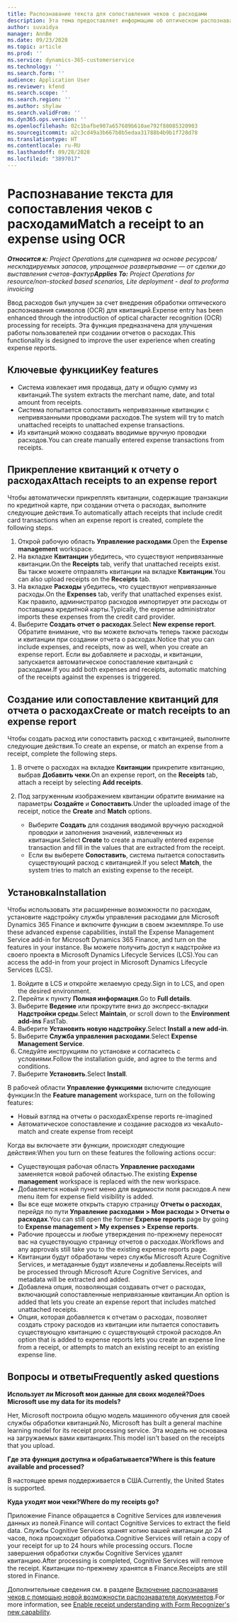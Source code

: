 ```yaml
---
title: Распознавание текста для сопоставления чеков с расходами
description: Эта тема предоставляет информацию об оптическом распознавании символов (OCR) для квитанций.
author: suvaidya
manager: AnnBe
ms.date: 09/23/2020
ms.topic: article
ms.prod: ''
ms.service: dynamics-365-customerservice
ms.technology: ''
ms.search.form: ''
audience: Application User
ms.reviewer: kfend
ms.search.scope: ''
ms.search.region: ''
ms.author: shylaw
ms.search.validFrom: ''
ms.dyn365.ops.version: ''
ms.openlocfilehash: 02c1bafbe907a657689b610ae792f88085320903
ms.sourcegitcommit: a2c3cd49a3b667b8b5edaa31788b4b9b1f728d78
ms.translationtype: HT
ms.contentlocale: ru-RU
ms.lasthandoff: 09/28/2020
ms.locfileid: "3897017"
---
```

# <a name="match-a-receipt-to-an-expense-using-ocr"></a><span data-ttu-id="9b5c7-103">Распознавание текста для сопоставления чеков с расходами</span><span class="sxs-lookup"><span data-stu-id="9b5c7-103">Match a receipt to an expense using OCR</span></span>

<span data-ttu-id="9b5c7-104">_**Относится к:** Project Operations для сценариев на основе ресурсов/нескладируемых запасов, упрощенное развертывание — от сделки до выставления счетов-фактур_</span><span class="sxs-lookup"><span data-stu-id="9b5c7-104">_**Applies To:** Project Operations for resource/non-stocked based scenarios, Lite deployment - deal to proforma invoicing_</span></span>

<span data-ttu-id="9b5c7-105">Ввод расходов был улучшен за счет внедрения обработки оптического распознавания символов (OCR) для квитанций.</span><span class="sxs-lookup"><span data-stu-id="9b5c7-105">Expense entry has been enhanced through the introduction of optical character recognition (OCR) processing for receipts.</span></span> <span data-ttu-id="9b5c7-106">Эта функция предназначена для улучшения работы пользователей при создании отчетов о расходах.</span><span class="sxs-lookup"><span data-stu-id="9b5c7-106">This functionality is designed to improve the user experience when creating expense reports.</span></span>

## <a name="key-features"></a><span data-ttu-id="9b5c7-107">Ключевые функции</span><span class="sxs-lookup"><span data-stu-id="9b5c7-107">Key features</span></span>

- <span data-ttu-id="9b5c7-108">Система извлекает имя продавца, дату и общую сумму из квитанций.</span><span class="sxs-lookup"><span data-stu-id="9b5c7-108">The system extracts the merchant name, date, and total amount from receipts.</span></span>
- <span data-ttu-id="9b5c7-109">Система попытается сопоставить непривязанные квитанции с непривязанными проводками расходов.</span><span class="sxs-lookup"><span data-stu-id="9b5c7-109">The system will try to match unattached receipts to unattached expense transactions.</span></span>
- <span data-ttu-id="9b5c7-110">Из квитанций можно создавать вводимые вручную проводки расходов.</span><span class="sxs-lookup"><span data-stu-id="9b5c7-110">You can create manually entered expense transactions from receipts.</span></span>

## <a name="attach-receipts-to-an-expense-report"></a><span data-ttu-id="9b5c7-111">Прикрепление квитанций к отчету о расходах</span><span class="sxs-lookup"><span data-stu-id="9b5c7-111">Attach receipts to an expense report</span></span>

<span data-ttu-id="9b5c7-112">Чтобы автоматически прикреплять квитанции, содержащие транзакции по кредитной карте, при создании отчета о расходах, выполните следующие действия.</span><span class="sxs-lookup"><span data-stu-id="9b5c7-112">To automatically attach receipts that include credit card transactions when an expense report is created, complete the following steps.</span></span>

  1. <span data-ttu-id="9b5c7-113">Открой рабочую область **Управление расходами**.</span><span class="sxs-lookup"><span data-stu-id="9b5c7-113">Open the **Expense management** workspace.</span></span>
  2. <span data-ttu-id="9b5c7-114">На вкладке **Квитанции** убедитесь, что существуют непривязанные квитанции.</span><span class="sxs-lookup"><span data-stu-id="9b5c7-114">On the **Receipts** tab, verify that unattached receipts exist.</span></span> <span data-ttu-id="9b5c7-115">Вы также можете отправлять квитанции на вкладке **Квитанции**.</span><span class="sxs-lookup"><span data-stu-id="9b5c7-115">You can also upload receipts on the **Receipts** tab.</span></span>
  3. <span data-ttu-id="9b5c7-116">На вкладке **Расходы** убедитесь, что существуют непривязанные расходы.</span><span class="sxs-lookup"><span data-stu-id="9b5c7-116">On the **Expenses** tab, verify that unattached expenses exist.</span></span> <span data-ttu-id="9b5c7-117">Как правило, администратор расходов импортирует эти расходы от поставщика кредитной карты.</span><span class="sxs-lookup"><span data-stu-id="9b5c7-117">Typically, the expense administrator imports these expenses from the credit card provider.</span></span>
  4. <span data-ttu-id="9b5c7-118">Выберите **Создать отчет о расходах**.</span><span class="sxs-lookup"><span data-stu-id="9b5c7-118">Select **New expense report**.</span></span> <span data-ttu-id="9b5c7-119">Обратите внимание, что вы можете включать теперь также расходы и квитанции при создании отчета о расходах.</span><span class="sxs-lookup"><span data-stu-id="9b5c7-119">Notice that you can include expenses, and receipts, now as well, when you create an expense report.</span></span> <span data-ttu-id="9b5c7-120">Если вы добавляете и расходы, и квитанции, запускается автоматическое сопоставление квитанций с расходами.</span><span class="sxs-lookup"><span data-stu-id="9b5c7-120">If you add both expenses and receipts, automatic matching of the receipts against the expenses is triggered.</span></span>

## <a name="create-or-match-receipts-to-an-expense-report"></a><span data-ttu-id="9b5c7-121">Создание или сопоставление квитанций для отчета о расходах</span><span class="sxs-lookup"><span data-stu-id="9b5c7-121">Create or match receipts to an expense report</span></span>
<span data-ttu-id="9b5c7-122">Чтобы создать расход или сопоставить расход с квитанцией, выполните следующие действия.</span><span class="sxs-lookup"><span data-stu-id="9b5c7-122">To create an expense, or match an expense from a receipt, complete the following steps.</span></span>

  1. <span data-ttu-id="9b5c7-123">В отчете о расходах на вкладке **Квитанции** прикрепите квитанцию, выбрав **Добавить чеки**.</span><span class="sxs-lookup"><span data-stu-id="9b5c7-123">On an expense report, on the **Receipts** tab, attach a receipt by selecting **Add receipts**.</span></span>
  2. <span data-ttu-id="9b5c7-124">Под загруженным изображением квитанции обратите внимание на параметры **Создайте** и **Сопоставить**.</span><span class="sxs-lookup"><span data-stu-id="9b5c7-124">Under the uploaded image of the receipt, notice the **Create** and **Match** options.</span></span>

      - <span data-ttu-id="9b5c7-125">Выберите **Создать** для создания вводимой вручную расходной проводки и заполнения значений, извлеченных из квитанции.</span><span class="sxs-lookup"><span data-stu-id="9b5c7-125">Select **Create** to create a manually entered expense transaction and fill in the values that are extracted from the receipt.</span></span>
      - <span data-ttu-id="9b5c7-126">Если вы выберете **Сопоставить**, система пытается сопоставить существующий расход с квитанцией.</span><span class="sxs-lookup"><span data-stu-id="9b5c7-126">If you select **Match**, the system tries to match an existing expense to the receipt.</span></span>

## <a name="installation"></a><span data-ttu-id="9b5c7-127">Установка</span><span class="sxs-lookup"><span data-stu-id="9b5c7-127">Installation</span></span>

<span data-ttu-id="9b5c7-128">Чтобы использовать эти расширенные возможности по расходам, установите надстройку службы управления расходами для Microsoft Dynamics 365 Finance и включите функции в своем экземпляре.</span><span class="sxs-lookup"><span data-stu-id="9b5c7-128">To use these advanced expense capabilities, install the Expense Management Service add-in for Microsoft Dynamics 365 Finance, and turn on the features in your instance.</span></span> <span data-ttu-id="9b5c7-129">Вы можете получить доступ к надстройке из своего проекта в Microsoft Dynamics Lifecycle Services (LCS).</span><span class="sxs-lookup"><span data-stu-id="9b5c7-129">You can access the add-in from your project in Microsoft Dynamics Lifecycle Services (LCS).</span></span>

1. <span data-ttu-id="9b5c7-130">Войдите в LCS и откройте желаемую среду.</span><span class="sxs-lookup"><span data-stu-id="9b5c7-130">Sign in to LCS, and open the desired environment.</span></span>
2. <span data-ttu-id="9b5c7-131">Перейти к пункту **Полная информация**.</span><span class="sxs-lookup"><span data-stu-id="9b5c7-131">Go to **Full details**.</span></span>
3. <span data-ttu-id="9b5c7-132">Выберите **Ведение** или прокрутите вниз до экспресс-вкладки **Надстройки среды**.</span><span class="sxs-lookup"><span data-stu-id="9b5c7-132">Select **Maintain**, or scroll down to the **Environment add-ins** FastTab.</span></span>
4. <span data-ttu-id="9b5c7-133">Выберите **Установить новую надстройку**.</span><span class="sxs-lookup"><span data-stu-id="9b5c7-133">Select **Install a new add-in**.</span></span>
5. <span data-ttu-id="9b5c7-134">Выберите **Служба управления расходами**.</span><span class="sxs-lookup"><span data-stu-id="9b5c7-134">Select **Expense Management Service**.</span></span>
6. <span data-ttu-id="9b5c7-135">Следуйте инструкциям по установке и согласитесь с условиями.</span><span class="sxs-lookup"><span data-stu-id="9b5c7-135">Follow the installation guide, and agree to the terms and conditions.</span></span>
7. <span data-ttu-id="9b5c7-136">Выберите **Установить**.</span><span class="sxs-lookup"><span data-stu-id="9b5c7-136">Select **Install**.</span></span>

<span data-ttu-id="9b5c7-137">В рабочей области **Управление функциями** включите следующие функции:</span><span class="sxs-lookup"><span data-stu-id="9b5c7-137">In the **Feature management** workspace, turn on the following features:</span></span>

- <span data-ttu-id="9b5c7-138">Новый взгляд на отчеты о расходах</span><span class="sxs-lookup"><span data-stu-id="9b5c7-138">Expense reports re-imagined</span></span>
- <span data-ttu-id="9b5c7-139">Автоматическое сопоставление и создание расходов из чека</span><span class="sxs-lookup"><span data-stu-id="9b5c7-139">Auto-match and create expense from receipt</span></span>

<span data-ttu-id="9b5c7-140">Когда вы включаете эти функции, происходят следующие действия:</span><span class="sxs-lookup"><span data-stu-id="9b5c7-140">When you turn on these features the following actions occur:</span></span>

- <span data-ttu-id="9b5c7-141">Существующая рабочая область **Управление расходами** заменяется новой рабочей областью.</span><span class="sxs-lookup"><span data-stu-id="9b5c7-141">The existing **Expense management** workspace is replaced with the new workspace.</span></span>
- <span data-ttu-id="9b5c7-142">Добавляется новый пункт меню для видимости поля расходов.</span><span class="sxs-lookup"><span data-stu-id="9b5c7-142">A new menu item for expense field visibility is added.</span></span>
- <span data-ttu-id="9b5c7-143">Вы все еще можете открыть старую страницу **Отчеты о расходах**, перейдя по пути **Управление расходами > Мои расходы > Отчеты о расходах**.</span><span class="sxs-lookup"><span data-stu-id="9b5c7-143">You can still open the former **Expense reports** page by going to **Expense management > My expenses > Expense reports**.</span></span>
- <span data-ttu-id="9b5c7-144">Рабочие процессы и любые утверждения по-прежнему переносят вас на существующую страницу отчетов о расходах.</span><span class="sxs-lookup"><span data-stu-id="9b5c7-144">Workflows and any approvals still take you to the existing expense reports page.</span></span>
- <span data-ttu-id="9b5c7-145">Квитанции будут обработаны через службы Microsoft Azure Cognitive Services, и метаданные будут извлечены и добавлены.</span><span class="sxs-lookup"><span data-stu-id="9b5c7-145">Receipts will be processed through Microsoft Azure Cognitive Services, and metadata will be extracted and added.</span></span>
- <span data-ttu-id="9b5c7-146">Добавлена опция, позволяющая создавать отчет о расходах, включающий сопоставленные непривязанные квитанции.</span><span class="sxs-lookup"><span data-stu-id="9b5c7-146">An option is added that lets you create an expense report that includes matched unattached receipts.</span></span>
- <span data-ttu-id="9b5c7-147">Опция, которая добавляется к отчетам о расходах, позволяет создать строку расходов из квитанции или пытается сопоставить существующую квитанцию с существующей строкой расходов.</span><span class="sxs-lookup"><span data-stu-id="9b5c7-147">An option that is added to expense reports lets you create an expense line from a receipt, or attempts to match an existing receipt to an existing expense line.</span></span>

## <a name="frequently-asked-questions"></a><span data-ttu-id="9b5c7-148">Вопросы и ответы</span><span class="sxs-lookup"><span data-stu-id="9b5c7-148">Frequently asked questions</span></span>

<span data-ttu-id="9b5c7-149">**Использует ли Microsoft мои данные для своих моделей?**</span><span class="sxs-lookup"><span data-stu-id="9b5c7-149">**Does Microsoft use my data for its models?**</span></span>

<span data-ttu-id="9b5c7-150">Нет, Microsoft построила общую модель машинного обучения для своей службы обработки квитанций.</span><span class="sxs-lookup"><span data-stu-id="9b5c7-150">No, Microsoft has built a general machine learning model for its receipt processing service.</span></span> <span data-ttu-id="9b5c7-151">Эта модель не основана на загружаемых вами квитанциях.</span><span class="sxs-lookup"><span data-stu-id="9b5c7-151">This model isn't based on the receipts that you upload.</span></span>

<span data-ttu-id="9b5c7-152">**Где эта функция доступна и обрабатывается?**</span><span class="sxs-lookup"><span data-stu-id="9b5c7-152">**Where is this feature available and processed?**</span></span>

<span data-ttu-id="9b5c7-153">В настоящее время поддерживается в США.</span><span class="sxs-lookup"><span data-stu-id="9b5c7-153">Currently, the United States is supported.</span></span>

<span data-ttu-id="9b5c7-154">**Куда уходят мои чеки?**</span><span class="sxs-lookup"><span data-stu-id="9b5c7-154">**Where do my receipts go?**</span></span>

<span data-ttu-id="9b5c7-155">Приложение Finance обращается в Cognitive Services для извлечения данных из полей.</span><span class="sxs-lookup"><span data-stu-id="9b5c7-155">Finance will contact Cognitive Services to extract the field data.</span></span> <span data-ttu-id="9b5c7-156">Службы Cognitive Services хранят копию вашей квитанции до 24 часов, пока происходит обработка.</span><span class="sxs-lookup"><span data-stu-id="9b5c7-156">Cognitive Services will retain a copy of your receipt for up to 24 hours while processing occurs.</span></span> <span data-ttu-id="9b5c7-157">После завершения обработки службы Cognitive Services удалят квитанцию.</span><span class="sxs-lookup"><span data-stu-id="9b5c7-157">After processing is completed, Cognitive Services will remove the receipt.</span></span> <span data-ttu-id="9b5c7-158">Квитанции по-прежнему хранятся в Finance.</span><span class="sxs-lookup"><span data-stu-id="9b5c7-158">Receipts are still stored in Finance.</span></span>

<span data-ttu-id="9b5c7-159">Дополнительные сведения см. в разделе [Включение распознавания чеков с помощью новой возможности распознавателя документов](https://azure.microsoft.com/blog/enable-receipt-understanding-with-form-recognizer-s-new-capability/).</span><span class="sxs-lookup"><span data-stu-id="9b5c7-159">For more information, see [Enable receipt understanding with Form Recognizer's new capability](https://azure.microsoft.com/blog/enable-receipt-understanding-with-form-recognizer-s-new-capability/).</span></span>
